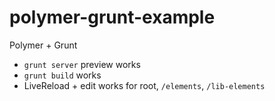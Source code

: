 polymer-grunt-example
=====================

Polymer + Grunt

* `grunt server` preview works
* `grunt build` works 
*  LiveReload + edit works for root, `/elements`, `/lib-elements`
